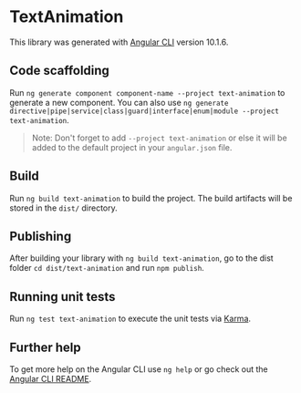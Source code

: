 # TextAnimation

This library was generated with [Angular CLI](https://github.com/angular/angular-cli) version 10.1.6.

## Code scaffolding

Run `ng generate component component-name --project text-animation` to generate a new component. You can also use `ng generate directive|pipe|service|class|guard|interface|enum|module --project text-animation`.
> Note: Don't forget to add `--project text-animation` or else it will be added to the default project in your `angular.json` file. 

## Build

Run `ng build text-animation` to build the project. The build artifacts will be stored in the `dist/` directory.

## Publishing

After building your library with `ng build text-animation`, go to the dist folder `cd dist/text-animation` and run `npm publish`.

## Running unit tests

Run `ng test text-animation` to execute the unit tests via [Karma](https://karma-runner.github.io).

## Further help

To get more help on the Angular CLI use `ng help` or go check out the [Angular CLI README](https://github.com/angular/angular-cli/blob/master/README.md).
